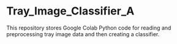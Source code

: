 # Tray_Image_Classifier_A

This repository stores Google Colab Python code for reading and preprocessing tray image data and then creating a classifier.
